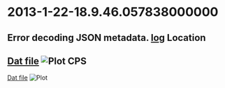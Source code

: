 2013-1-22-18.9.46.057838000000
==========
Error decoding JSON metadata.
[log](log)
Location
---------
[Dat file](Location.dat)
![Plot](Location.png)
CPS
---------
[Dat file](CPS.dat)
![Plot](CPS.png)
